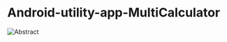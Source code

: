 # Android-utility-app-MultiCalculator


![Abstract](https://github.com/XinhangXu/Android-utility-app-MultiCalculator/tree/master/introduce_image/abstract.jpg)
